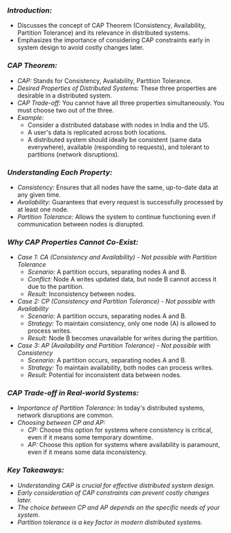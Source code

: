 ### *Introduction:*

- Discusses the concept of CAP Theorem (Consistency, Availability, Partition Tolerance) and its relevance in distributed systems.
- Emphasizes the importance of considering CAP constraints early in system design to avoid costly changes later.

### *CAP Theorem:*

- *CAP:* Stands for Consistency, Availability, Partition Tolerance.
- *Desired Properties of Distributed Systems:* These three properties are desirable in a distributed system.
- *CAP Trade-off:* You cannot have all three properties simultaneously. You must choose two out of the three.
- *Example:*
    - Consider a distributed database with nodes in India and the US.
    - A user's data is replicated across both locations.
    - A distributed system should ideally be consistent (same data everywhere), available (responding to requests), and tolerant to partitions (network disruptions).

### *Understanding Each Property:*

- *Consistency:* Ensures that all nodes have the same, up-to-date data at any given time.
- *Availability:* Guarantees that every request is successfully processed by at least one node.
- *Partition Tolerance:* Allows the system to continue functioning even if communication between nodes is disrupted.

### *Why CAP Properties Cannot Co-Exist:*

- *Case 1: CA (Consistency and Availability) - Not possible with Partition Tolerance*
    - *Scenario:* A partition occurs, separating nodes A and B.
    - *Conflict:* Node A writes updated data, but node B cannot access it due to the partition.
    - *Result:* Inconsistency between nodes.
- *Case 2: CP (Consistency and Partition Tolerance) - Not possible with Availability*
    - *Scenario:* A partition occurs, separating nodes A and B.
    - *Strategy:* To maintain consistency, only one node (A) is allowed to process writes.
    - *Result:* Node B becomes unavailable for writes during the partition.
- *Case 3: AP (Availability and Partition Tolerance) - Not possible with Consistency*
    - *Scenario:* A partition occurs, separating nodes A and B.
    - *Strategy:* To maintain availability, both nodes can process writes.
    - *Result:* Potential for inconsistent data between nodes.

### *CAP Trade-off in Real-world Systems:*

- *Importance of Partition Tolerance:* In today's distributed systems, network disruptions are common.
- *Choosing between CP and AP:*
    - *CP:* Choose this option for systems where consistency is critical, even if it means some temporary downtime.
    - *AP:* Choose this option for systems where availability is paramount, even if it means some data inconsistency.

### *Key Takeaways:*

- *Understanding CAP is crucial for effective distributed system design.*
- *Early consideration of CAP constraints can prevent costly changes later.*
- *The choice between CP and AP depends on the specific needs of your system.*
- *Partition tolerance is a key factor in modern distributed systems.*
